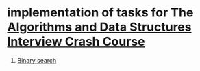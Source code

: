 ﻿# implementation of tasks for The [Algorithms and Data Structures Interview Crash Course](https://www.educative.io/courses/algorithms-ds-interview)

1. [Binary search](BinarySearch.cs)